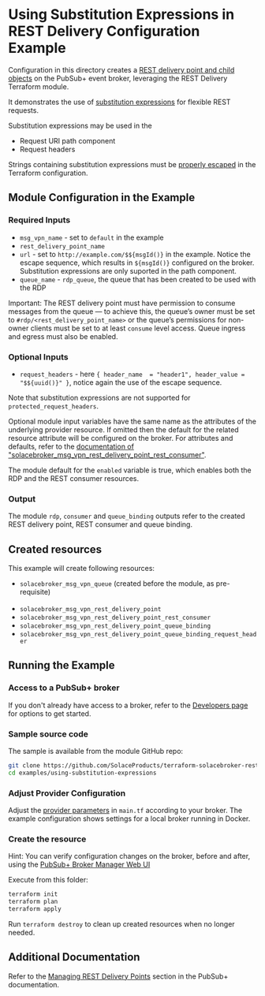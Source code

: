 # Using Substitution Expressions in REST Delivery Configuration Example

Configuration in this directory creates a [REST delivery point and child objects](https://docs.solace.com/API/REST/REST-Consumers.htm#_Toc433874658) on the PubSub+ event broker, leveraging the REST Delivery Terraform module.

It demonstrates the use of [substitution expressions](https://docs.solace.com/Messaging/Substitution-Expressions-Overview.htm) for flexible REST requests.

Substitution expressions may be used in the
* Request URI path component
* Request headers

Strings containing substitution expressions must be [properly escaped](https://developer.hashicorp.com/terraform/language/expressions/strings#escape-sequences) in the Terraform configuration. 

## Module Configuration in the Example

### Required Inputs

* `msg_vpn_name` - set to `default` in the example
* `rest_delivery_point_name`
* `url` - set to `http://example.com/$${msgId()}` in the example. Notice the escape sequence, which results in `${msgId()}` configured on the broker. Substitution expressions are only suported in the path component.
* `queue_name` - `rdp_queue`, the queue that has been created to be used with the RDP

Important: The REST delivery point must have permission to consume messages from the queue — to achieve this, the queue’s owner must be set to `#rdp/<rest_delivery_point_name>` or the queue’s permissions for non-owner clients must be set to at least `consume` level access. Queue ingress and egress must also be enabled.

### Optional Inputs

* `request_headers` - here `{ header_name  = "header1", header_value = "$${uuid()}" }`, notice again the use of the escape sequence.

Note that substitution expressions are not supported for `protected_request_headers`.

Optional module input variables have the same name as the attributes of the underlying provider resource. If omitted then the default for the related resource attribute will be configured on the broker. For attributes and defaults, refer to the [documentation of "solacebroker_msg_vpn_rest_delivery_point_rest_consumer"](https://registry.terraform.io/providers/SolaceProducts/solacebroker/latest/docs/resources/msg_vpn_rest_delivery_point_rest_consumer#optional).

The module default for the `enabled` variable is true, which enables both the RDP and the REST consumer resources.

### Output

The module `rdp`, `consumer` and `queue_binding` outputs refer to the created REST delivery point, REST consumer and queue binding.

## Created resources

This example will create following resources:

* `solacebroker_msg_vpn_queue` (created before the module, as pre-requisite)
</br></br>
* `solacebroker_msg_vpn_rest_delivery_point`
* `solacebroker_msg_vpn_rest_delivery_point_rest_consumer`
* `solacebroker_msg_vpn_rest_delivery_point_queue_binding`
* `solacebroker_msg_vpn_rest_delivery_point_queue_binding_request_header`

## Running the Example

### Access to a PubSub+ broker

If you don't already have access to a broker, refer to the [Developers page](https://www.solace.dev/) for options to get started.

### Sample source code

The sample is available from the module GitHub repo:

```bash
git clone https://github.com/SolaceProducts/terraform-solacebroker-rest-delivery.git
cd examples/using-substitution-expressions
```

### Adjust Provider Configuration

Adjust the [provider parameters](https://registry.terraform.io/providers/SolaceProducts/solacebroker/latest/docs#schema) in `main.tf` according to your broker. The example configuration shows settings for a local broker running in Docker.

### Create the resource

Hint: You can verify configuration changes on the broker, before and after, using the [PubSub+ Broker Manager Web UI](https://docs.solace.com/Admin/Broker-Manager/PubSub-Manager-Overview.htm)

Execute from this folder:

```bash
terraform init
terraform plan
terraform apply
```

Run `terraform destroy` to clean up created resources when no longer needed.

## Additional Documentation

Refer to the [Managing REST Delivery Points](https://docs.solace.com/Services/Managing-RDPs.htm) section in the PubSub+ documentation.
